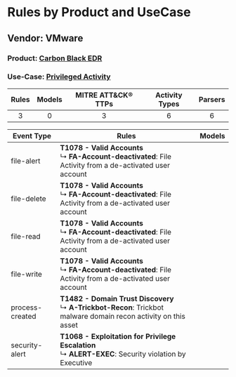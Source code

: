 Rules by Product and UseCase
============================
Vendor: VMware
--------------
### Product: [Carbon Black EDR](../ds_vmware_carbon_black_edr.md)
### Use-Case: [Privileged Activity](../../../../UseCases/uc_privileged_activity.md)

| Rules | Models | MITRE ATT&CK® TTPs | Activity Types | Parsers |
|:-----:|:------:|:------------------:|:--------------:|:-------:|
|   3   |   0    |         3          |       6        |    6    |

| Event Type      | Rules    | Models |
| ---- | ---- | ------ |
| file-alert      | <b>T1078 - Valid Accounts</b><br> ↳ <b>FA-Account-deactivated</b>: File Activity from a de-activated user account         |        |
| file-delete     | <b>T1078 - Valid Accounts</b><br> ↳ <b>FA-Account-deactivated</b>: File Activity from a de-activated user account         |        |
| file-read       | <b>T1078 - Valid Accounts</b><br> ↳ <b>FA-Account-deactivated</b>: File Activity from a de-activated user account         |        |
| file-write      | <b>T1078 - Valid Accounts</b><br> ↳ <b>FA-Account-deactivated</b>: File Activity from a de-activated user account         |        |
| process-created | <b>T1482 - Domain Trust Discovery</b><br> ↳ <b>A-Trickbot-Recon</b>: Trickbot malware domain recon activity on this asset |        |
| security-alert  | <b>T1068 - Exploitation for Privilege Escalation</b><br> ↳ <b>ALERT-EXEC</b>: Security violation by Executive    |        |